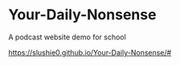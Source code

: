 # Your-Daily-Nonsense

A podcast website demo for school

https://slushie0.github.io/Your-Daily-Nonsense/#
